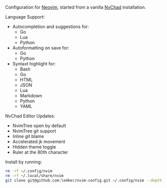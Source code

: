Configuration for [Neovim](https://github.com/neovim/neovim/releases/tag/v0.9.0), started from a vanilla [NvChad](https://nvchad.com/) installation.

Language Support:
 - Autocompletion and suggestions for:
   - Go
   - Lua
   - Python
 - Autoformatting on save for:
   - Go
   - Python
 - Syntaxt highlight for:
   - Bash
   - Go
   - HTML
   - JSON
   - Lua
   - Markdown
   - Python
   - YAML
 
NvChad Editor Updates:
 - NvimTree open by default
 - NvimTree git support
 - Inline git blame
 - Accelerated jk movement
 - Hidden theme toggle
 - Ruler at the 80th character

Install by running:

```bash
rm -rf ~/.config/nvim
rm -rf ~/.local/share/nvim 
git clone git@github.com:le4ker/nvim-config.git ~/.config/nvim --depth 1 && nvim
```
